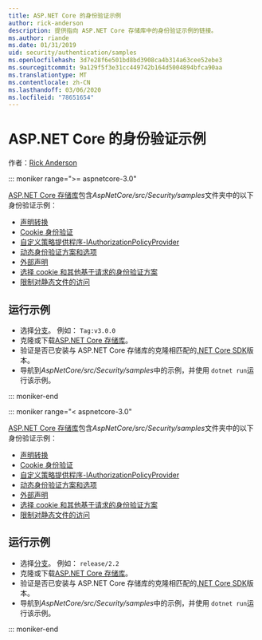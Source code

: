 ```yaml
---
title: ASP.NET Core 的身份验证示例
author: rick-anderson
description: 提供指向 ASP.NET Core 存储库中的身份验证示例的链接。
ms.author: riande
ms.date: 01/31/2019
uid: security/authentication/samples
ms.openlocfilehash: 3d7e28f6e501bd8bd3908ca4b314a63cee52ebe3
ms.sourcegitcommit: 9a129f5f3e31cc449742b164d5004894bfca90aa
ms.translationtype: MT
ms.contentlocale: zh-CN
ms.lasthandoff: 03/06/2020
ms.locfileid: "78651654"
---
```

# <a name="authentication-samples-for-aspnet-core"></a>ASP.NET Core 的身份验证示例

作者：[Rick Anderson](https://twitter.com/RickAndMSFT)

::: moniker range=">= aspnetcore-3.0"

[ASP.NET Core 存储库](https://github.com/dotnet/AspNetCore)包含*AspNetCore/src/Security/samples*文件夹中的以下身份验证示例：

* [声明转换](https://github.com/dotnet/AspNetCore/tree/release/3.0/src/Security/samples/ClaimsTransformation)
* [Cookie 身份验证](https://github.com/dotnet/AspNetCore/tree/release/3.0/src/Security/samples/Cookies)
* [自定义策略提供程序-IAuthorizationPolicyProvider](https://github.com/dotnet/AspNetCore/tree/release/3.0/src/Security/samples/CustomPolicyProvider)
* [动态身份验证方案和选项](https://github.com/dotnet/AspNetCore/tree/release/3.0/src/Security/samples/DynamicSchemes)
* [外部声明](https://github.com/dotnet/AspNetCore/tree/release/3.0/src/Security/samples/Identity.ExternalClaims)
* [选择 cookie 和其他基于请求的身份验证方案](https://github.com/dotnet/AspNetCore/tree/release/3.0/src/Security/samples/PathSchemeSelection)
* [限制对静态文件的访问](https://github.com/dotnet/AspNetCore/tree/release/3.0/src/Security/samples/StaticFilesAuth)

## <a name="run-the-samples"></a>运行示例

* 选择[分支](https://github.com/dotnet/AspNetCore)。 例如： `Tag:v3.0.0`
* 克隆或下载[ASP.NET Core 存储库](https://github.com/dotnet/AspNetCore)。
* 验证是否已安装与 ASP.NET Core 存储库的克隆相匹配的[.NET Core SDK](https://www.microsoft.com/net/download/all)版本。
* 导航到*AspNetCore/src/Security/samples*中的示例，并使用 `dotnet run`运行该示例。

::: moniker-end

::: moniker range="< aspnetcore-3.0"

[ASP.NET Core 存储库](https://github.com/dotnet/AspNetCore)包含*AspNetCore/src/Security/samples*文件夹中的以下身份验证示例：

* [声明转换](https://github.com/dotnet/AspNetCore/tree/release/2.2/src/Security/samples/ClaimsTransformation)
* [Cookie 身份验证](https://github.com/dotnet/AspNetCore/tree/release/2.2/src/Security/samples/Cookies)
* [自定义策略提供程序-IAuthorizationPolicyProvider](https://github.com/dotnet/AspNetCore/tree/release/2.2/src/Security/samples/CustomPolicyProvider)
* [动态身份验证方案和选项](https://github.com/dotnet/AspNetCore/tree/release/2.2/src/Security/samples/DynamicSchemes)
* [外部声明](https://github.com/dotnet/AspNetCore/tree/release/2.2/src/Security/samples/Identity.ExternalClaims)
* [选择 cookie 和其他基于请求的身份验证方案](https://github.com/dotnet/AspNetCore/tree/release/2.2/src/Security/samples/PathSchemeSelection)
* [限制对静态文件的访问](https://github.com/dotnet/AspNetCore/tree/release/2.2/src/Security/samples/StaticFilesAuth)

## <a name="run-the-samples"></a>运行示例

* 选择[分支](https://github.com/dotnet/AspNetCore)。 例如： `release/2.2`
* 克隆或下载[ASP.NET Core 存储库](https://github.com/dotnet/AspNetCore)。
* 验证是否已安装与 ASP.NET Core 存储库的克隆相匹配的[.NET Core SDK](https://www.microsoft.com/net/download/all)版本。
* 导航到*AspNetCore/src/Security/samples*中的示例，并使用 `dotnet run`运行该示例。

::: moniker-end
